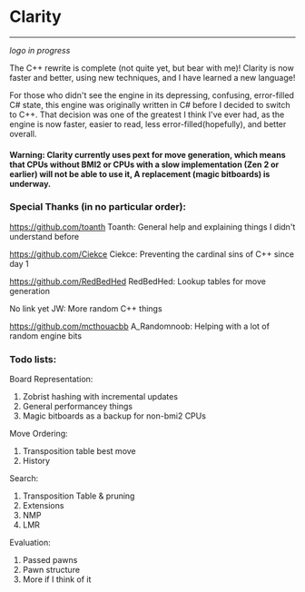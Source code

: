 # Clarity
---

*logo in progress*

The C++ rewrite is complete (not quite yet, but bear with me)! Clarity is now faster and better, using new techniques, and I have learned a new language!

For those who didn't see the engine in its depressing, confusing, error-filled C# state, this engine was originally written in C# before I decided to switch to C++. That decision was one of the greatest I think I've ever had, as the engine is now faster, easier to read, less error-filled(hopefully), and better overall.

#### Warning: Clarity currently uses pext for move generation, which means that CPUs without BMI2 or CPUs with a slow implementation (Zen 2 or earlier) will not be able to use it, A replacement (magic bitboards) is underway.

### Special Thanks (in no particular order):

  https://github.com/toanth Toanth: General help and explaining things I didn't understand before
  
  https://github.com/Ciekce Ciekce: Preventing the cardinal sins of C++ since day 1
  
  https://github.com/RedBedHed RedBedHed: Lookup tables for move generation
  
  No link yet JW: More random C++ things
  
  https://github.com/mcthouacbb A_Randomnoob: Helping with a lot of random engine bits

### Todo lists:

Board Representation:
  1. Zobrist hashing with incremental updates
  2. General performancey things
  3. Magic bitboards as a backup for non-bmi2 CPUs

Move Ordering:
  1. Transposition table best move
  2. History

Search:
  1. Transposition Table & pruning
  2. Extensions
  3. NMP
  4. LMR

Evaluation:
  1. Passed pawns
  2. Pawn structure
  3. More if I think of it
